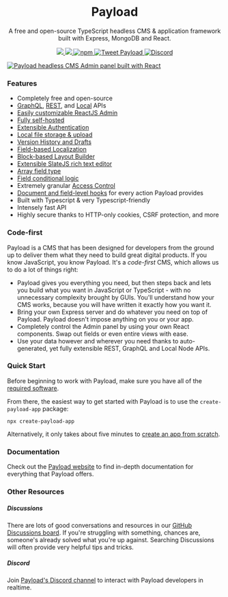 <h1 align="center">Payload</h1>
<p align="center">A free and open-source TypeScript headless CMS & application framework built with Express, MongoDB and React.</p>
<p align="center">
  <a href="https://opensource.org/licenses/MIT">
    <img src="https://img.shields.io/badge/License-MIT-blue.svg" />
  </a>
  <a href="https://github.com/payloadcms/payload/actions">
    <img src="https://github.com/payloadcms/payload/workflows/build/badge.svg" />
  </a>
  <a href="https://www.npmjs.com/package/payload">
    <img alt="npm" src="https://img.shields.io/npm/v/payload" />
  </a>

  <a href="https://twitter.com/intent/tweet?text=Payload%20-%20A%20self-hosted%2C%20headless%20JavaScript%20CMS%20%26%20application%20framework&url=https%3A%2F%2Fgithub.com%2Fpayloadcms%2Fpayload">
  <img alt="Tweet Payload" src="https://img.shields.io/twitter/url/http/shields.io.svg?style=social" />
  </a>

  <a href="https://discord.com/invite/r6sCXqVk3v">
    <img alt="Discord" src="https://img.shields.io/discord/967097582721572934?label=Discord" />
  </a>
</p>

<a href="https://payloadcms.com">
  <img src="https://payloadcms.com/images/og-image.jpg" alt="Payload headless CMS Admin panel built with React" />
</a>

### Features

- Completely free and open-source
- [GraphQL](https://payloadcms.com/docs/graphql/overview), [REST](https://payloadcms.com/docs/rest-api/overview), and [Local](https://payloadcms.com/docs/local-api/overview) APIs
- [Easily customizable ReactJS Admin](https://payloadcms.com/docs/admin/overview)
- [Fully self-hosted](https://payloadcms.com/docs/production/deployment)
- [Extensible Authentication](https://payloadcms.com/docs/authentication/overview)
- [Local file storage & upload](https://payloadcms.com/docs/upload/overview)
- [Version History and Drafts](https://payloadcms.com/docs/versions/overview)
- [Field-based Localization](https://payloadcms.com/docs/configuration/localization)
- [Block-based Layout Builder](https://payloadcms.com/docs/fields/blocks)
- [Extensible SlateJS rich text editor](https://payloadcms.com/docs/fields/rich-text)
- [Array field type](https://payloadcms.com/docs/fields/array)
- [Field conditional logic](https://payloadcms.com/docs/fields/overview#conditional-logic)
- Extremely granular [Access Control](https://payloadcms.com/docs/access-control/overview)
- [Document and field-level hooks](https://payloadcms.com/docs/hooks/overview) for every action Payload provides
- Built with Typescript & very Typescript-friendly
- Intensely fast API
- Highly secure thanks to HTTP-only cookies, CSRF protection, and more

### Code-first

Payload is a CMS that has been designed for developers from the ground up to deliver them what they need to build great digital products. If you know JavaScript, you know Payload. It's a _code-first_ CMS, which allows us to do a lot of things right:

- Payload gives you everything you need, but then steps back and lets you build what you want in JavaScript or TypeScript - with no unnecessary complexity brought by GUIs. You'll understand how your CMS works, because you will have written it exactly how you want it.
- Bring your own Express server and do whatever you need on top of Payload. Payload doesn't impose anything on you or your app.
- Completely control the Admin panel by using your own React components. Swap out fields or even entire views with ease.
- Use your data however and wherever you need thanks to auto-generated, yet fully extensible REST, GraphQL and Local Node APIs.

### Quick Start

Before beginning to work with Payload, make sure you have all of the [required software](https://payloadcms.com/docs/getting-started/installation).

From there, the easiest way to get started with Payload is to use the `create-payload-app` package:

```
npx create-payload-app
```

Alternatively, it only takes about five minutes to [create an app from scratch](https://payloadcms.com/docs/getting-started/installation#from-scratch).

### Documentation

Check out the [Payload website](https://payloadcms.com/docs/getting-started/what-is-payload) to find in-depth documentation for everything that Payload offers.

### Other Resources

##### Discussions

There are lots of good conversations and resources in our [GitHub Discussions board](https://github.com/payloadcms/payload/discussions). If you're struggling with something, chances are, someone's already solved what you're up against. Searching Discussions will often provide very helpful tips and tricks.

##### Discord

Join [Payload's Discord channel](https://discord.com/invite/r6sCXqVk3v) to interact with Payload developers in realtime.
